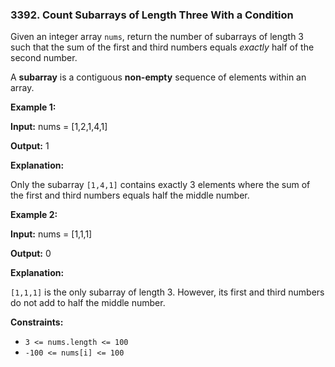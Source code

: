 ### 3392\. Count Subarrays of Length Three With a Condition

Given an integer array `nums`, return the number of subarrays of length 3 such that the sum of the first and third numbers equals _exactly_ half of the second number.

A **subarray** is a contiguous **non-empty** sequence of elements within an array.

**Example 1:**

**Input:** nums = \[1,2,1,4,1\]

**Output:** 1

**Explanation:**

Only the subarray `[1,4,1]` contains exactly 3 elements where the sum of the first and third numbers equals half the middle number.

**Example 2:**

**Input:** nums = \[1,1,1\]

**Output:** 0

**Explanation:**

`[1,1,1]` is the only subarray of length 3. However, its first and third numbers do not add to half the middle number.

**Constraints:**

*   `3 <= nums.length <= 100`
*   `-100 <= nums[i] <= 100`
